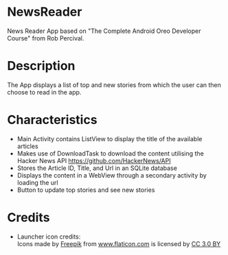 # NewsReader
News Reader App based on "The Complete Android Oreo Developer Course" from Rob Percival.

# Description
The App displays a list of top and new stories from which the user can then choose to read in the app.

# Characteristics
- Main Activity contains ListView to display the title of the available articles
- Makes use of DownloadTask to download the content utilising the Hacker News API https://github.com/HackerNews/API
- Stores the Article ID, Title, and Url in an SQLite database
- Displays the content in a WebView through a secondary activity by loading the url
- Button to update top stories and see new stories

# Credits
- Launcher icon credits: <div>Icons made by <a href="https://www.freepik.com/?__hstc=57440181.2085911cc5ab8003d6546729cf973c2c.1563374635012.1563374635012.1563378547468.2&__hssc=57440181.1.1563378547468&__hsfp=4103235252" title="Freepik">Freepik</a> from <a href="https://www.flaticon.com/"                 title="Flaticon">www.flaticon.com</a> is licensed by <a href="http://creativecommons.org/licenses/by/3.0/"                 title="Creative Commons BY 3.0" target="_blank">CC 3.0 BY</a></div>
